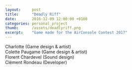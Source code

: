 ```yaml
---
layout:     post
title:      "Deadly Riff"
date:       2016-12-09 12:00:00 +0100
categories: personal_project
thumb:      /assets/deadlyriff.png
excerpt:    "Game made for the AirConsole Contest 2017"
---
```

Charlotte  (Game design & artist) <br/>
Colette Paugame (Game design & artist) <br/>
Florent Chardevel (Sound design) <br/>
Clément Rondeau (Developer) <br/>